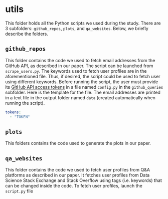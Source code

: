 # utils

This folder holds all the Python scripts we used during the study. There are 3 subfolders: `github_repos`, `plots`, and `qa_websites`. Below, we briefly describe the folders. 

## `github_repos`
This folder contains the code we used to fetch email addresses from the GitHub API, as described in our paper. The script can be launched from `scrape_users.py`. The keywords used to fetch user profiles are in the aforementioned file. Thus, if desired, the script could be used to fetch user using different keywords. Before running the script, the user must provide its [GitHub API access tokens](https://docs.github.com/en/rest/guides/getting-started-with-the-rest-api?apiVersion=2022-11-28#about-tokens) in a file named `config.py` in the `github_queries` sobfolder. Here is the template for the file. The email addresses are printed in a text file in the output folder named `data` (created automatically when running the script).
``` yaml
tokens:
  - "TOKEN"
```

## `plots`
This folders contains the code used to generate the plots in our paper.


## `qa_websites`
This folder contains the code we used to fetch user profiles from Q&A platforms  as described in our paper. It fetches user profiles from Data Science Stack Exchange and Stack Overflow using tags (i.e. keywords) that can be changed inside the code. To fetch user profiles, launch the `script.py` file


